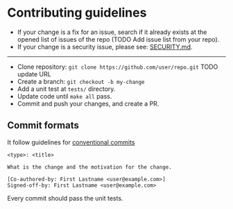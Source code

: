 # Contributing guidelines

- If your change is a fix for an issue, search if it already
  exists at the opened list of issues of the repo (TODO Add issue list from
  your repo).
- If your change is a security issue, please see: [SECURITY.md](SECURITY.md).

---

- Clone repository: `git clone https://github.com/user/repo.git` TODO update URL
- Create a branch: `git checkout -b my-change`
- Add a unit test at `tests/` directory.
- Update code until `make all` pass.
- Commit and push your changes, and create a PR.

## Commit formats

It follow guidelines for [conventional commits](https://www.conventionalcommits.org/en/v1.0.0/)

```raw
<type>: <title>

What is the change and the motivation for the change.

[Co-authored-by: First Lastname <user@example.com>]
Signed-off-by: First Lastname <user@example.com>
```

Every commit should pass the unit tests.

